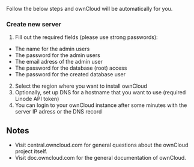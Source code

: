 
Follow the below steps and ownCloud will be automatically for you.

### Create new server

1. Fill out the required fields (please use strong passwords):
- The name for the admin users
- The password for the admin users
- The email adress of the admin user
- The password for the database (root) access
- The password for the created database user
2. Select the region where you want to install ownCloud
3. Optionally, set up DNS for a hostname that you want to use (required Linode API token)
4. You can login to your ownCloud instance after some minutes with the server IP adress or the DNS record

## Notes

* Visit central.owncloud.com for general questions about the ownCloud project itself.
* Visit doc.owncloud.com for the general documentation of ownCloud.
